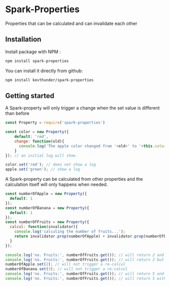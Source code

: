 # Spark-Properties

Properties that can be calculated and can invalidate each other

## Installation

Install package with NPM :
```sh
npm install spark-properties
```

You can install it directly from github:
```sh
npm install kevthunder/spark-properties
```

## Getting started

A Spark-property will only trigger a change when the set value is different than before
```javascript
const Property = require('spark-properties')

const color = new Property({
    default: 'red',
    change: function(old){
      console.log('The apple color changed from '+old+' to '+this.color)
    }
}); // an initial log will show

color.set('red'); // does not show a log
apple.set('green'); // show a log
```

A Spark-property can be calculated from other properties and the calculation itself will only happens when needed.
```javascript
const numberOfApple = new Property({
  default: 1
});
const numberOfBanana = new Property({
  default: 1
});
const numberOfFruits = new Property({
  calcul: function(invalidator){
    console.log('calculing the number of fruits...');
    return invalidator.prop(numberOfApple) + invalidator.prop(numberOfBanana);
  }
});

console.log('no. Fruits:', numberOfFruits.get()); // will return 2 and show a "calculing" log in the console
console.log('no. Fruits:', numberOfFruits.get()); // will return 2 but will not show a "calculing" log because the value was already calculated
numberOfApple.set(2); // will not trigger a re-calcul
numberOfBanana.set(3); // will not trigger a re-calcul
console.log('no. Fruits:', numberOfFruits.get()); // will return 5 and show a "calculing" log
console.log('no. Fruits:', numberOfFruits.get()); // will return 5 with no "calculing" log

```